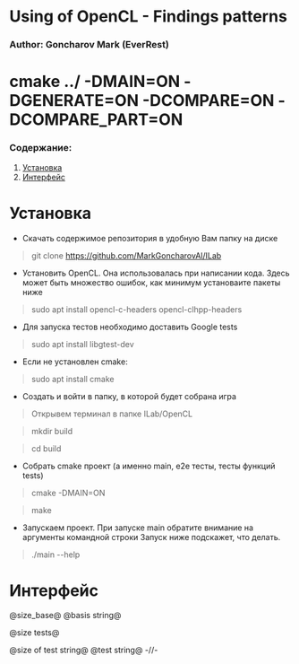 # Using of OpenCL - Findings patterns #
### Author: Goncharov Mark (EverRest) ###

# cmake ../ -DMAIN=ON -DGENERATE=ON -DCOMPARE=ON -DCOMPARE_PART=ON

### Содержание: ###
1.  [Установка]()
2.  [Интерфейс]()

Установка
=========
* Скачать содержимое репозитория в удобную Вам папку на диске
>git clone https://github.com/MarkGoncharovAl/ILab
* Установить OpenCL. Она использовалась при написании кода. 
Здесь может быть множество ошибок, как минимум установаите пакеты ниже
>sudo apt install opencl-c-headers opencl-clhpp-headers
* Для запуска тестов необходимо доставить Google tests
>sudo apt install libgtest-dev
* Если не установлен cmake:
>sudo apt install cmake
* Сoздать и войти в папку, в которой будет собрана игра
>Открывем терминал в папке ILab/OpenCL

>mkdir build

>cd build
* Собрать cmake проект (а именно main, e2e тесты, тесты функций tests) 
>cmake -DMAIN=ON

>make
* Запускаем проект. При запуске main обратите внимание на аргументы командной строки
Запуск ниже подскажет, что делать. 
>./main --help

Интерфейс
=========
@size_base@ @basis string@

@size tests@

@size of test string@ @test string@
-//-